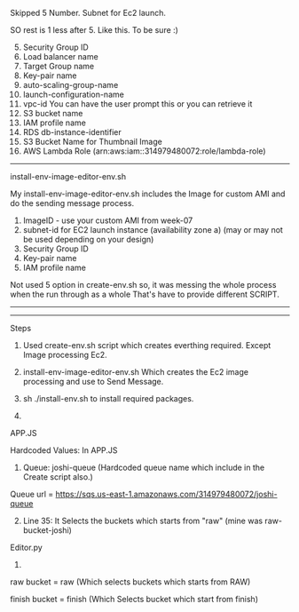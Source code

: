 Skipped 5 Number.
Subnet for Ec2 launch. 

SO rest is 1 less after 5. 
Like this. To be sure :)


5)  Security Group ID
6)  Load balancer name
7)  Target Group name
8)  Key-pair name
9) auto-scaling-group-name
10) launch-configuration-name
11) vpc-id You can have the user prompt this or you can retrieve it
12) S3 bucket name
13) IAM profile name
14) RDS db-instance-identifier
15) S3 Bucket Name for Thumbnail Image
16) AWS Lambda Role (arn:aws:iam::314979480072:role/lambda-role)


************************************************************************************************************

install-env-image-editor-env.sh

My install-env-image-editor-env.sh includes the Image for custom AMI and do the sending message process.

1)	ImageID - use your custom AMI from week-07
2)	subnet-id for EC2 launch instance (availability zone a) (may or may not be used depending on your design)
3)	Security Group ID
4)	Key-pair name
5)	IAM profile name


Not used 5 option in create-env.sh so, it was messing the whole process when the run through as a whole
That's have to provide different SCRIPT.


*******************************************************************************************************

********************************************************************************************************

Steps 

1. Used create-env.sh script which creates everthing required. Except Image processing Ec2.

2. install-env-image-editor-env.sh Which creates the Ec2 image processing and use to Send Message.

3. sh ./install-env.sh to install required packages.
 


4. 

APP.JS

Hardcoded Values: In APP.JS

1)   Queue:  joshi-queue (Hardcoded queue name which include in the Create script also.)

Queue url = https://sqs.us-east-1.amazonaws.com/314979480072/joshi-queue

2)   Line 35:  It Selects the buckets which starts from "raw" (mine was raw-bucket-joshi)


Editor.py

1)

raw bucket = raw (Which selects buckets which starts from RAW)

finish bucket = finish (Which Selects bucket which start from finish)



